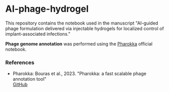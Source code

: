 # AI-phage-hydrogel

This repository contains the notebook used in the manuscript "AI-guided phage formulation delivered via injectable hydrogels for localized control of implant-associated infections."

**Phage genome annotation** was performed using the 
[Pharokka](https://github.com/gbouras13/pharokka) official notebook.

### References
- Pharokka: Bouras et al., 2023. "Pharokka: a fast scalable phage annotation tool"  
  [GitHub](https://github.com/gbouras13/pharokka)
